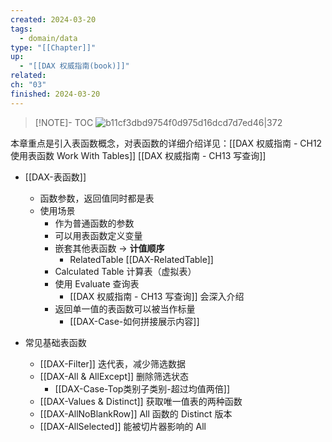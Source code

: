 ```yaml
---
created: 2024-03-20
tags:
  - domain/data
type: "[[Chapter]]"
up:
  - "[[DAX 权威指南(book)]]"
related: 
ch: "03"
finished: 2024-03-20
---
```


> [!NOTE]- TOC
> ![b11cf3dbd9754f0d975d16dcd7d7ed46|372](https://s1.vika.cn/space/2024/03/20/b11cf3dbd9754f0d975d16dcd7d7ed46)

本章重点是引入表函数概念，对表函数的详细介绍详见：[[DAX 权威指南 - CH12 使用表函数 Work With Tables]] [[DAX 权威指南 - CH13 写查询]]

- [[DAX-表函数]]
	- 函数参数，返回值同时都是表
	- 使用场景
		- 作为普通函数的参数
		- 可以用表函数定义变量
		- 嵌套其他表函数 -> **计值顺序**
			- RelatedTable [[DAX-RelatedTable]]
		- Calculated Table 计算表（虚拟表）
		- 使用 Evaluate 查询表
			- [[DAX 权威指南 - CH13 写查询]] 会深入介绍
		- 返回单一值的表函数可以被当作标量
			- [[DAX-Case-如何拼接展示内容]]

- 常见基础表函数
	- [[DAX-Filter]]  迭代表，减少筛选数据
	- [[DAX-All & AllExcept]] 删除筛选状态
		- [[DAX-Case-Top类别子类别-超过均值两倍]]
	- [[DAX-Values & Distinct]]  获取唯一值表的两种函数
	- [[DAX-AllNoBlankRow]] All 函数的 Distinct 版本
	- [[DAX-AllSelected]] 能被切片器影响的 All


